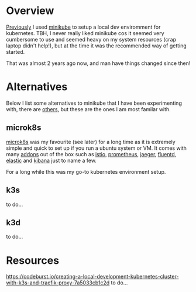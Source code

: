 # Overview
[Previously](kubernetes_env_setup_OLD.md) I used [minikube](https://minikube.sigs.k8s.io/docs/) to setup a local dev enviromment for kubernetes. 
TBH, I never really liked minikube cos it seemed very cumbersome to use and seemed heavy on my system resources (crap laptop didn't help!), but at the time it was the recommended way of getting started.

That was almost 2 years ago now, and man have things changed since then!

# Alternatives
Below I list some alternatives to minikube that I have been experimenting with, there are [others](https://kubernetes.io/docs/tasks/tools/), but these are the ones I am most familar with.

## microk8s
[microk8s](https://microk8s.io/) was my favourite (see later) for a long time as it is extremely simple and quick to set up if you run a ubuntu system or VM. 
It comes with many [addons](https://microk8s.io/docs/addons) out of the box such as [istio](https://istio.io/), [prometheus](https://prometheus.io/), [jaeger](https://www.jaegertracing.io/), [fluentd](https://www.fluentd.org/), [elastic](https://www.elastic.co/) and [kibana](https://www.elastic.co/kibana) just to name a few.

For a long while this was my go-to kubernetes environment setup.

## k3s
to do...


## k3d
to do...

# Resources
https://codeburst.io/creating-a-local-development-kubernetes-cluster-with-k3s-and-traefik-proxy-7a5033cb1c2d
to do...
